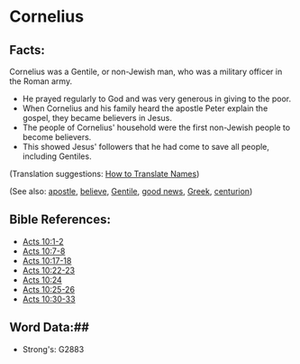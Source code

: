 # Cornelius #

## Facts: ##

Cornelius was a Gentile, or non-Jewish man, who was a military officer in the Roman army.

* He prayed regularly to God and was very generous in giving to the poor.
* When Cornelius and his family heard the apostle Peter explain the gospel, they became believers in Jesus.
* The people of Cornelius' household were the first non-Jewish people to become believers.
* This showed Jesus' followers that he had come to save all people, including Gentiles.

(Translation suggestions: [How to Translate Names](rc://en/ta/man/translate/translate-names))

(See also: [apostle](../kt/apostle.md), [believe](../kt/believe.md), [Gentile](../kt/gentile.md), [good news](../kt/goodnews.md), [Greek](greek.md), [centurion](../kt/centurion.md))

## Bible References: ##

* [Acts 10:1-2](rc://en/tn/help/act/10/01)
* [Acts 10:7-8](rc://en/tn/help/act/10/07)
* [Acts 10:17-18](rc://en/tn/help/act/10/17)
* [Acts 10:22-23](rc://en/tn/help/act/10/22)
* [Acts 10:24](rc://en/tn/help/act/10/24)
* [Acts 10:25-26](rc://en/tn/help/act/10/25)
* [Acts 10:30-33](rc://en/tn/help/act/10/30)

## Word Data:##

* Strong's: G2883
